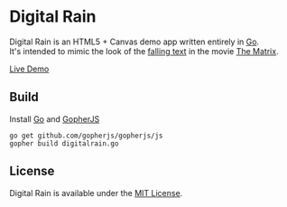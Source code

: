 Digital Rain
============

Digital Rain is an HTML5 + Canvas demo app written entirely in [Go](http://golang.org/).  
It's intended to mimic the look of the [falling text](https://www.youtube.com/watch?v=rpWrtXyEAN0) in the movie [The Matrix](http://www.imdb.com/title/tt0133093/).


[Live Demo](http://tidwall.github.io/digitalrain/)

Build
-----

Install [Go](http://golang.org/) and [GopherJS](http://github.com/gopherjs/gopherjs)

    go get github.com/gopherjs/gopherjs/js
    gopher build digitalrain.go


License
-------

Digital Rain is available under the [MIT License](http://github.com/tidwall/digitalrain/LICENSE).